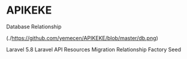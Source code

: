 # APIKEKE

Database Relationship

(./https://github.com/yemecen/APIKEKE/blob/master/db.png)

Laravel 5.8
Laravel API Resources
Migration
Relationship
Factory
Seed
